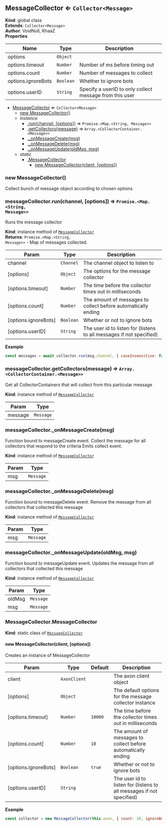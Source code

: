 <a name="MessageCollector"></a>

## MessageCollector ⇐ <code>Collector&lt;Message&gt;</code>
**Kind**: global class  
**Extends**: <code>Collector&lt;Message&gt;</code>  
**Author**: VoidNull, KhaaZ  
**Properties**

| Name | Type | Description |
| --- | --- | --- |
| options | <code>Object</code> |  |
| options.timeout | <code>Number</code> | Number of ms before timing out |
| options.count | <code>Number</code> | Number of messages to collect |
| options.ignoreBots | <code>Boolean</code> | Whether to ignore bots |
| options.userID | <code>String</code> | Specify a userID to only collect message from this user |


* [MessageCollector](#MessageCollector) ⇐ <code>Collector&lt;Message&gt;</code>
    * [new MessageCollector()](#new_MessageCollector_new)
    * _instance_
        * [.run(channel, [options])](#MessageCollector+run) ⇒ <code>Promise.&lt;Map.&lt;String, Message&gt;&gt;</code>
        * [.getCollectors(message)](#MessageCollector+getCollectors) ⇒ <code>Array.&lt;CollectorContainer.&lt;Message&gt;&gt;</code>
        * [._onMessageCreate(msg)](#MessageCollector+_onMessageCreate)
        * [._onMessageDelete(msg)](#MessageCollector+_onMessageDelete)
        * [._onMessageUpdate(oldMsg, msg)](#MessageCollector+_onMessageUpdate)
    * _static_
        * [.MessageCollector](#MessageCollector.MessageCollector)
            * [new MessageCollector(client, [options])](#new_MessageCollector.MessageCollector_new)

<a name="new_MessageCollector_new"></a>

### new MessageCollector()
Collect bunch of message object according to chosen options

<a name="MessageCollector+run"></a>

### messageCollector.run(channel, [options]) ⇒ <code>Promise.&lt;Map.&lt;String, Message&gt;&gt;</code>
Runs the message collector

**Kind**: instance method of [<code>MessageCollector</code>](#MessageCollector)  
**Returns**: <code>Promise.&lt;Map.&lt;String, Message&gt;&gt;</code> - Map of messages collected.  

| Param | Type | Description |
| --- | --- | --- |
| channel | <code>Channel</code> | The channel object to listen to |
| [options] | <code>Object</code> | The options for the message collector |
| [options.timeout] | <code>Number</code> | The time before the collector times out in milliseconds |
| [options.count] | <code>Number</code> | The amount of messages to collect before automatically ending |
| [options.ignoreBots] | <code>Boolean</code> | Whether or not to ignore bots |
| [options.userID] | <code>String</code> | The user id to listen for (listens to all messages if not specified) |

**Example**  
```js
const messages = await collector.run(msg.channel, { caseInsensitive: false });
```
<a name="MessageCollector+getCollectors"></a>

### messageCollector.getCollectors(message) ⇒ <code>Array.&lt;CollectorContainer.&lt;Message&gt;&gt;</code>
Get all CollectorContainers that will collect from this particular message

**Kind**: instance method of [<code>MessageCollector</code>](#MessageCollector)  

| Param | Type |
| --- | --- |
| message | <code>Message</code> | 

<a name="MessageCollector+_onMessageCreate"></a>

### messageCollector.\_onMessageCreate(msg)
Function bound to messageCreate event.
Collect the message for all collectors that respond to the criteria
Emits collect event.

**Kind**: instance method of [<code>MessageCollector</code>](#MessageCollector)  

| Param | Type |
| --- | --- |
| msg | <code>Message</code> | 

<a name="MessageCollector+_onMessageDelete"></a>

### messageCollector.\_onMessageDelete(msg)
Function bound to messageDelete event.
Remove the message from all collectors that collected this message

**Kind**: instance method of [<code>MessageCollector</code>](#MessageCollector)  

| Param | Type |
| --- | --- |
| msg | <code>Message</code> | 

<a name="MessageCollector+_onMessageUpdate"></a>

### messageCollector.\_onMessageUpdate(oldMsg, msg)
Function bound to messageUpdate event.
Updates the message from all collectors that collected this message

**Kind**: instance method of [<code>MessageCollector</code>](#MessageCollector)  

| Param | Type |
| --- | --- |
| oldMsg | <code>Message</code> | 
| msg | <code>Message</code> | 

<a name="MessageCollector.MessageCollector"></a>

### MessageCollector.MessageCollector
**Kind**: static class of [<code>MessageCollector</code>](#MessageCollector)  
<a name="new_MessageCollector.MessageCollector_new"></a>

#### new MessageCollector(client, [options])
Creates an instance of MessageCollector


| Param | Type | Default | Description |
| --- | --- | --- | --- |
| client | <code>AxonClient</code> |  | The axon client object |
| [options] | <code>Object</code> |  | The default options for the message collector instance |
| [options.timeout] | <code>Number</code> | <code>10000</code> | The time before the collector times out in milliseconds |
| [options.count] | <code>Number</code> | <code>10</code> | The amount of messages to collect before automatically ending |
| [options.ignoreBots] | <code>Boolean</code> | <code>true</code> | Whether or not to ignore bots |
| [options.userID] | <code>String</code> |  | The user id to listen for (listens to all messages if not specified) |

**Example**  
```js
const collector = new MessageCollector(this.axon, { count: 10, ignoreBots: false });
```
